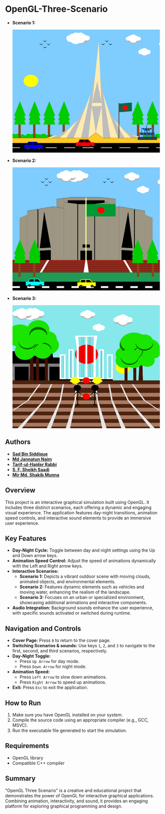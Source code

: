 ﻿# OpenGL-Three-Scenario

- **Scenario 1:**
  
  <img src="./images/project1.png" alt="Scenario 1" width="600" height="400">

- **Scenario 2:**
  
  <img src="./images/project2.png" alt="Scenario 2" width="600" height="400">

- **Scenario 3:**
  
  <img src="./images/project3.png" alt="Scenario 3" width="600" height="400">

## Authors
- [**Sad Bin Siddique**](https://github.com/sadbinsiddique)
- [**Md Jannatun Naim**](https://github.com/mdjn)
- [**Tarif-ul-Haider Rabbi**](https://github.com/tarifrabbi)
- [**S. F. Sheikh Saadi**](https://github.com/sheikhsaadi)
- [**Mir Md. Shakib Munna**](https://github.com/mirshakibmunna)

## Overview
This project is an interactive graphical simulation built using OpenGL. It includes three distinct scenarios, each offering a dynamic and engaging visual experience. The application features day-night transitions, animation speed controls, and interactive sound elements to provide an immersive user experience.

## Key Features
- **Day-Night Cycle:** Toggle between day and night settings using the Up and Down arrow keys.
- **Animation Speed Control:** Adjust the speed of animations dynamically with the Left and Right arrow keys.
- **Interactive Scenarios:**
  - **Scenario 1:** Depicts a vibrant outdoor scene with moving clouds, animated objects, and environmental elements.
  - **Scenario 2:** Features dynamic elements such as vehicles and moving water, enhancing the realism of the landscape.
  - **Scenario 3:** Focuses on an urban or specialized environment, showcasing additional animations and interactive components.
- **Audio Integration:** Background sounds enhance the user experience, with specific sounds activated or switched during runtime.

## Navigation and Controls
- **Cover Page:** Press `0` to return to the cover page.
- **Switching Scenarios & sounds:** Use keys `1`, `2`, and `3` to navigate to the first, second, and third scenarios, respectively.
- **Day-Night Toggle:**
  - Press `Up Arrow` for day mode.
  - Press `Down Arrow` for night mode.
- **Animation Speed:**
  - Press `Left Arrow` to slow down animations.
  - Press `Right Arrow` to speed up animations.
- **Exit:** Press `Esc` to exit the application.

## How to Run
1. Make sure you have OpenGL installed on your system.
2. Compile the source code using an appropriate compiler (e.g., GCC, MSVC).
3. Run the executable file generated to start the simulation.

## Requirements
- OpenGL library
- Compatible C++ compiler

## Summary
"OpenGL Three Scenario" is a creative and educational project that demonstrates the power of OpenGL for interactive graphical applications. Combining animation, interactivity, and sound, it provides an engaging platform for exploring graphical programming and design.

